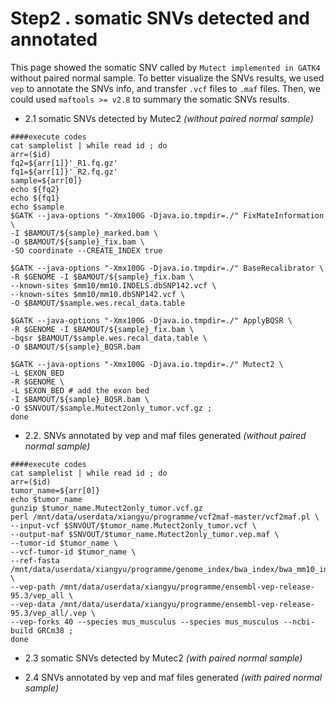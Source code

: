 # Step2 . somatic SNVs detected and annotated

This page showed the somatic SNV called by `Mutect implemented in GATK4` without paired normal sample. To better visualize the SNVs results, we used `vep` to annotate the SNVs info, and transfer `.vcf` files to `.maf` files. Then, we could used `maftools >= v2.8` to summary the somatic SNVs results.

- 2.1 somatic SNVs detected by Mutec2 *(without paired normal sample)*

~~~shell
####execute codes
cat samplelist | while read id ; do
arr=($id)
fq2=${arr[1]}'_R1.fq.gz'
fq1=${arr[1]}'_R2.fq.gz'
sample=${arr[0]}
echo ${fq2}
echo ${fq1}
echo $sample
$GATK --java-options "-Xmx100G -Djava.io.tmpdir=./" FixMateInformation \
-I $BAMOUT/${sample}_marked.bam \
-O $BAMOUT/${sample}_fix.bam \
-SO coordinate --CREATE_INDEX true 

$GATK --java-options "-Xmx100G -Djava.io.tmpdir=./" BaseRecalibrator \
-R $GENOME -I $BAMOUT/${sample}_fix.bam \
--known-sites $mm10/mm10.INDELS.dbSNP142.vcf \
--known-sites $mm10/mm10.dbSNP142.vcf \
-O $BAMOUT/$sample.wes.recal_data.table

$GATK --java-options "-Xmx100G -Djava.io.tmpdir=./" ApplyBQSR \
-R $GENOME -I $BAMOUT/${sample}_fix.bam \
-bqsr $BAMOUT/$sample.wes.recal_data.table \
-O $BAMOUT/${sample}_BQSR.bam 

$GATK --java-options "-Xmx100G -Djava.io.tmpdir=./" Mutect2 \
-L $EXON_BED 
-R $GENOME \
-L $EXON_BED # add the exon bed
-I $BAMOUT/${sample}_BQSR.bam \
-O $SNVOUT/$sample.Mutect2only_tumor.vcf.gz ;
done

~~~

- 2.2. SNVs annotated by vep and maf files generated *(without paired normal sample)*

~~~shell
####execute codes
cat samplelist | while read id ; do
arr=($id)
tumor_name=${arr[0]}
echo $tumor_name
gunzip $tumor_name.Mutect2only_tumor.vcf.gz
perl /mnt/data/userdata/xiangyu/programme/vcf2maf-master/vcf2maf.pl \
--input-vcf $SNVOUT/$tumor_name.Mutect2only_tumor.vcf \
--output-maf $SNVOUT/$tumor_name.Mutect2only_tumor.vep.maf \
--tumor-id $tumor_name \
--vcf-tumor-id $tumor_name \
--ref-fasta /mnt/data/userdata/xiangyu/programme/genome_index/bwa_index/bwa_mm10_index/genome.fa \
--vep-path /mnt/data/userdata/xiangyu/programme/ensembl-vep-release-95.3/vep_all \
--vep-data /mnt/data/userdata/xiangyu/programme/ensembl-vep-release-95.3/vep_all/.vep \
--vep-forks 40 --species mus_musculus --species mus_musculus --ncbi-build GRCm38 ;
done
~~~

- 2.3 somatic SNVs detected by Mutec2 *(with paired normal sample)*



- 2.4 SNVs annotated by vep and maf files generated *(with paired normal sample)*

